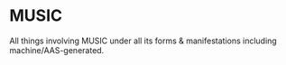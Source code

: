 # MUSIC
All things involving MUSIC under all its forms &amp; manifestations including machine/AAS-generated.
